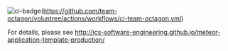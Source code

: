 ![ci-badge](https://github.com/team-octagon/voluntree/workflows/ci-team-octagon/badge.svg)(https://github.com/team-octagon/voluntree/actions/workflows/ci-team-octagon.yml)

For details, please see http://ics-software-engineering.github.io/meteor-application-template-production/
